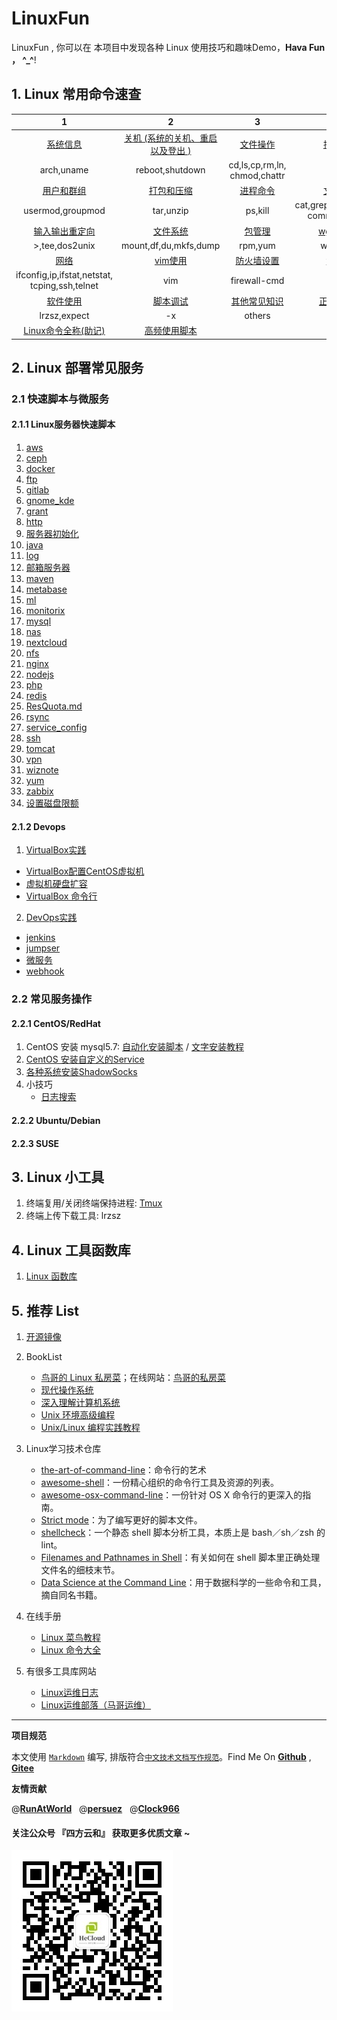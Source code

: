 # LinuxFun
LinuxFun , 你可以在 本项目中发现各种 Linux 使用技巧和趣味Demo，**Hava Fun ， ^_^**!
## 1. Linux 常用命令速查

|   1   |   2   |   3   |   4   |
| :----: | :----: | :----: | :----: |
|  [系统信息](./linux_cmd/arch.md)    |   [关机 (系统的关机、重启以及登出 )](./linux_cmd/machine.md)   |  [文件操作](./linux_cmd/file.md)    |   [搜索文件](./linux_cmd/file_search.md)   |
|  arch,uname | reboot,shutdown | cd,ls,cp,rm,ln,<br/>chmod,chattr | find |
| [用户和群组](./linux_cmd/user.md) | [打包和压缩](./linux_cmd/tar.md) | [进程命令](./linux_cmd/ps.md) | [文本处理](./linux_cmd/txt.md) |
| usermod,groupmod | tar,unzip | ps,kill | cat,grep,awk,sed,sort,<br/>comm,diff,paste |
| [输入输出重定向](./linux_cmd/redirect.md) | [文件系统](./linux_cmd/fs.md) |  [包管理](./linux_cmd/package.md)    |   [wget和curl](./linux_cmd/download.md)    |
| \>,tee,dos2unix | mount,df,du,mkfs,dump | rpm,yum |  wget, curl |
|   [网络](./linux_cmd/network.md)   | [vim使用](./linux_cmd/vim.md) |    [防火墙设置](./linux_cmd/firewall.md)  |  [top](./linux_cmd/top.md)  top   |
| ifconfig,ip,ifstat,netstat,<br/>tcping,ssh,telnet | vim | firewall-cmd   |  top |
|  [软件使用](./linux_cmd/software.md)    |    [脚本调试](./linux_cmd/debug.md)  |  [其他常见知识](./linux_cmd/others.md)    |  [正则表达式](linux_cmd/regex.md)|
| lrzsz,expect | -x | others  |  regex |
|  [Linux命令全称(助记)](./linux_cmd/remember.md)   | [高频使用脚本](./linux_cmd/high_sample.md)   |    |      |



## 2. Linux 部署常见服务

### 2.1 快速脚本与微服务

#### 2.1.1 Linux服务器快速脚本
1. [aws](fast_run/aws/README.md)
2. [ceph](fast_run/ceph/README.md)
4. [docker](fast_run/docker/README.md)
5. [ftp](fast_run/ftp/README.md)
6. [gitlab](fast_run/gitlab/README.md)
7. [gnome_kde](fast_run/gnome_kde/README.md)
8. [grant](fast_run/grant/README.md)
9. [http](fast_run/http/README.md)
10. [服务器初始化](fast_run/init_run/README.md)
11. [java](fast_run/java/README.md)
12. [log](fast_run/log/README.md)
13. [邮箱服务器](fast_run/mail_server/README.md)
14. [maven](fast_run/maven/README.md)
15. [metabase](fast_run/metabase/README.md)
16. [ml](fast_run/ml/README.md)
17. [monitorix](fast_run/monitorix/README.md)
18. [mysql](fast_run/mysql/README.md)
19. [nas](fast_run/nas/README.md)
20. [nextcloud](fast_run/nextcloud/README.md)
21. [nfs](fast_run/nfs/README.md)
22. [nginx](fast_run/nginx/README.md)
23. [nodejs](fast_run/nodejs/README.md)
24. [php](fast_run/php/README.md)
25. [redis](fast_run/redis/README.md)
26. [ResQuota.md](fast_run/ResQuota.md/README.md)
27. [rsync](fast_run/rsync/README.md)
28. [service_config](fast_run/service_config/README.md)
29. [ssh](fast_run/ssh/README.md)
30. [tomcat](fast_run/tomcat/README.md)
31. [vpn](fast_run/vpn/README.md)
32. [wiznote](fast_run/wiznote/README.md)
33. [yum](fast_run/yum/README.md)
34. [zabbix](fast_run/zabbix/README.md)
35. [设置磁盘限额](fast_run/ResQuota.md)

#### 2.1.2 Devops

1. [VirtualBox实践](DevOps/VirtualBox/README.md)
  - [VirtualBox配置CentOS虚拟机](DevOps/VirtualBox/VirtualBox配置CentOS虚拟机.md)
  - [虚拟机硬盘扩容](DevOps/VirtualBox/VirtualBox_ResizeStorage.md)
  - [VirtualBox 命令行](DevOps/VirtualBox/VirtualBoxCMD.md)
2. [DevOps实践](DevOps/README.md)
  - [jenkins](DevOps/jenkins/README.md)
  - [jumpser](DevOps/jumpser/README.md)
  - [微服务](DevOps/microservice/README.md)
  - [webhook](DevOps/webhook/gitee码云使用webhook.md)

### 2.2 常见服务操作
#### 2.2.1  **CentOS/RedHat** 

1. CentOS 安装 mysql5.7: [自动化安装脚本](https://github.com/hbulpf/ServerOps/tree/master/fast_run/mysql)  /  [文字安装教程](https://www.cnblogs.com/brianzhu/p/8575243.html)
1. [CentOS 安装自定义的Service ](http://www.cnblogs.com/wutao666/p/9781567.html)
1. [各种系统安装ShadowSocks](https://github.com/Shadowsocks-Wiki/shadowsocks)
1. 小技巧
	- [日志搜索](tips/log_search.md)
	
#### 2.2.2  **Ubuntu/Debian**

#### 2.2.3  **SUSE**

## 3. Linux 小工具
1. 终端复用/关闭终端保持进程: [Tmux](./tools/tmux.md)
2. 终端上传下载工具: lrzsz

## 4. Linux 工具函数库
1. [Linux 函数库](./func_lib)

## 5. 推荐 List
1. [开源镜像](./mirrors.md)

2. BookList
	- [鸟哥的 Linux 私房菜](https://book.douban.com/subject/4889838/)；在线网站：[鸟哥的私房菜](http://cn.linux.vbird.org/)
	- [现代操作系统](https://book.douban.com/subject/3852290/)
	- [深入理解计算机系统](https://book.douban.com/subject/26912767/)
	- [Unix 环境高级编程](https://book.douban.com/subject/25900403/)
	- [Unix/Linux 编程实践教程](https://book.douban.com/subject/1219329/)

3. Linux学习技术仓库
	- [the-art-of-command-line](https://github.com/jlevy/the-art-of-command-line)：命令行的艺术
	- [awesome-shell](https://github.com/alebcay/awesome-shell)：一份精心组织的命令行工具及资源的列表。
	- [awesome-osx-command-line](https://github.com/herrbischoff/awesome-osx-command-line)：一份针对 OS X 命令行的更深入的指南。
	- [Strict mode](http://redsymbol.net/articles/unofficial-bash-strict-mode/)：为了编写更好的脚本文件。
	- [shellcheck](https://github.com/koalaman/shellcheck)：一个静态 shell 脚本分析工具，本质上是 bash／sh／zsh 的 lint。
	- [Filenames and Pathnames in Shell](http://www.dwheeler.com/essays/filenames-in-shell.html)：有关如何在 shell 脚本里正确处理文件名的细枝末节。
	- [Data Science at the Command Line](http://datascienceatthecommandline.com/#tools)：用于数据科学的一些命令和工具，摘自同名书籍。
	
4. 在线手册
    - [Linux 菜鸟教程](http://www.runoob.com/linux/linux-command-manual.html)
    - [Linux 命令大全](http://man.linuxde.net/) 

5. 有很多工具库网站
    - [Linux运维日志](https://www.centos.bz/)
    - [Linux运维部落（马哥运维）](http://www.178linux.com/)

----------------------------------------

**项目规范**

本文使用 [`Markdown`](https://www.markdownguide.org/basic-syntax) 编写, 排版符合[`中文技术文档写作规范`](https://github.com/hbulpf/document-style-guide)。Find Me On [**Github**](https://github.com/hbulpf/LinuxFun) , [**Gitee**](https://gitee.com/sifangcloud/LinuxFun)

**友情贡献**

@[**RunAtWorld**](http://www.github.com/RunAtWorld)  &nbsp;  @[**persuez**](https://github.com/persuez) &nbsp;  @[**Clock966**](http://www.github.com/Clock966) 


#### 关注公众号 『四方云和』 获取更多优质文章 ~

![sfyh_qrcode](sfyh_qrcode.jpg)